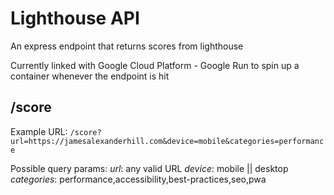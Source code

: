 # Lighthouse API #
An express endpoint that returns scores from lighthouse

Currently linked with Google Cloud Platform - Google Run to spin up a container whenever the endpoint is hit

## /score ##
Example URL: `/score?url=https://jamesalexanderhill.com&device=mobile&categories=performance`

Possible query params:
*url*: any valid URL
*device*: mobile || desktop
*categories*: performance,accessibility,best-practices,seo,pwa